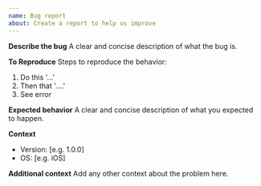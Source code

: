 ```yaml
---
name: Bug report
about: Create a report to help us improve
---
```


**Describe the bug**
A clear and concise description of what the bug is.

**To Reproduce**
Steps to reproduce the behavior:

1. Do this '...'
2. Then that '....'
3. See error

**Expected behavior**
A clear and concise description of what you expected to happen.

**Context**

- Version: [e.g. 1.0.0]
- OS: [e.g. iOS]

**Additional context**
Add any other context about the problem here.
